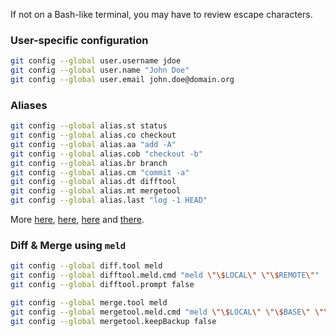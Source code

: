 If not on a Bash-like terminal, you may have to review escape characters.

### User-specific configuration
```bash
git config --global user.username jdoe
git config --global user.name "John Doe"
git config --global user.email john.doe@domain.org
```

### Aliases
```bash
git config --global alias.st status
git config --global alias.co checkout
git config --global alias.aa "add -A"
git config --global alias.cob "checkout -b"
git config --global alias.br branch
git config --global alias.cm "commit -a"
git config --global alias.dt difftool
git config --global alias.mt mergetool
git config --global alias.last "log -1 HEAD"
```

More [here](https://git-scm.com/book/en/v2/Git-Basics-Git-Aliases), [here](https://haacked.com/archive/2014/07/28/github-flow-aliases/), [here](https://haacked.com/archive/2015/06/29/git-migrate/) and [there](https://haacked.com/archive/2017/01/04/git-alias-open-url/).

### Diff & Merge using `meld`
```bash
git config --global diff.tool meld
git config --global difftool.meld.cmd "meld \"\$LOCAL\" \"\$REMOTE\""
git config --global difftool.prompt false

git config --global merge.tool meld
git config --global mergetool.meld.cmd "meld \"\$LOCAL\" \"\$BASE\" \"\$REMOTE\" --output \"\$MERGED\""
git config --global mergetool.keepBackup false
```

